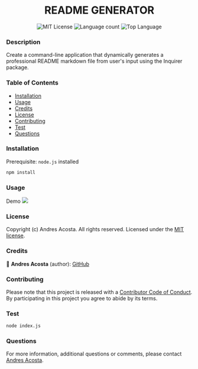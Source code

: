 <h1 align="center"> README GENERATOR </h1>

<div align="center"> 

![MIT License](https://img.shields.io/apm/l/atomic-design-ui.svg?) ![Language count](https://img.shields.io/github/languages/count/acosta-andres-r/trip-planner) ![Top Language](https://img.shields.io/github/languages/top/acosta-andres-r/trip-planner) 
</div>


### Description

Create a command-line application that dynamically generates a professional README markdown file from user's input using the Inquirer package.


### Table of Contents

* [Installation](#installation)
* [Usage](#usage)
* [Credits](#credits)
* [License](#license)
* [Contributing](#contributing)
* [Test](#test)
* [Questions](#questions)


### Installation

Prerequisite: `node.js` installed

```sh
npm install
```


### Usage

Demo
![](demo/readme-generator-demo.gif)


### License

Copyright (c) Andres Acosta. All rights reserved.
Licensed under the [MIT license](LICENSE.md).


### Credits



👤 **Andres Acosta** (author): [GitHub](https://github.com/acosta-andres-r)
### Contributing

Please note that this project is released with a [Contributor Code of Conduct](CODE_OF_CONDUCT.md). By participating in this project you agree to abide by its terms.

### Test

```sh
node index.js
```

### Questions

 For more information, additional questions or comments, please contact [Andres Acosta](https://github.com/acosta-andres-r).
